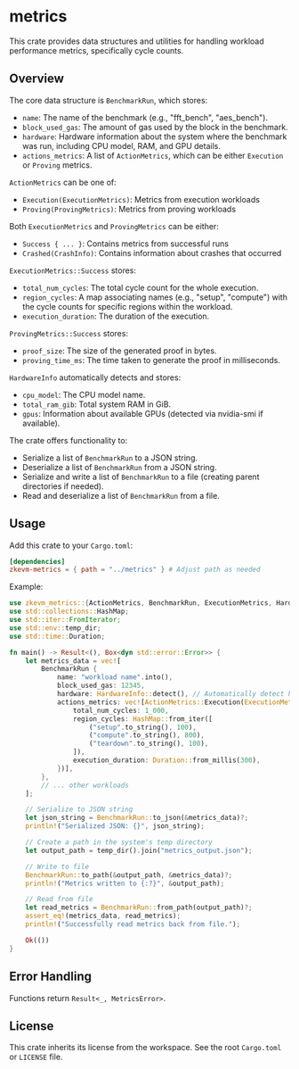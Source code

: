# metrics

This crate provides data structures and utilities for handling workload performance metrics, specifically cycle counts.

## Overview

The core data structure is `BenchmarkRun`, which stores:

- `name`: The name of the benchmark (e.g., "fft_bench", "aes_bench").
- `block_used_gas`: The amount of gas used by the block in the benchmark.
- `hardware`: Hardware information about the system where the benchmark was run, including CPU model, RAM, and GPU details.
- `actions_metrics`: A list of `ActionMetrics`, which can be either `Execution` or `Proving` metrics.

`ActionMetrics` can be one of:
- `Execution(ExecutionMetrics)`: Metrics from execution workloads
- `Proving(ProvingMetrics)`: Metrics from proving workloads

Both `ExecutionMetrics` and `ProvingMetrics` can be either:
- `Success { ... }`: Contains metrics from successful runs
- `Crashed(CrashInfo)`: Contains information about crashes that occurred

`ExecutionMetrics::Success` stores:
- `total_num_cycles`: The total cycle count for the whole execution.
- `region_cycles`: A map associating names (e.g., "setup", "compute") with the cycle counts for specific regions within the workload.
- `execution_duration`: The duration of the execution.

`ProvingMetrics::Success` stores:
- `proof_size`: The size of the generated proof in bytes.
- `proving_time_ms`: The time taken to generate the proof in milliseconds.

`HardwareInfo` automatically detects and stores:
- `cpu_model`: The CPU model name.
- `total_ram_gib`: Total system RAM in GiB.
- `gpus`: Information about available GPUs (detected via nvidia-smi if available).

The crate offers functionality to:

- Serialize a list of `BenchmarkRun` to a JSON string.
- Deserialize a list of `BenchmarkRun` from a JSON string.
- Serialize and write a list of `BenchmarkRun` to a file (creating parent directories if needed).
- Read and deserialize a list of `BenchmarkRun` from a file.

## Usage

Add this crate to your `Cargo.toml`:

```toml
[dependencies]
zkevm-metrics = { path = "../metrics" } # Adjust path as needed
```

Example:

```rust
use zkevm_metrics::{ActionMetrics, BenchmarkRun, ExecutionMetrics, HardwareInfo};
use std::collections::HashMap;
use std::iter::FromIterator;
use std::env::temp_dir;
use std::time::Duration;

fn main() -> Result<(), Box<dyn std::error::Error>> {
    let metrics_data = vec![
        BenchmarkRun {
            name: "workload name".into(),
            block_used_gas: 12345,
            hardware: HardwareInfo::detect(), // Automatically detect hardware
            actions_metrics: vec![ActionMetrics::Execution(ExecutionMetrics::Success {
                total_num_cycles: 1_000,
                region_cycles: HashMap::from_iter([
                    ("setup".to_string(), 100),
                    ("compute".to_string(), 800),
                    ("teardown".to_string(), 100),
                ]),
                execution_duration: Duration::from_millis(300),
            })],
        },
        // ... other workloads
    ];

    // Serialize to JSON string
    let json_string = BenchmarkRun::to_json(&metrics_data)?;
    println!("Serialized JSON: {}", json_string);

    // Create a path in the system's temp directory
    let output_path = temp_dir().join("metrics_output.json");

    // Write to file
    BenchmarkRun::to_path(&output_path, &metrics_data)?;
    println!("Metrics written to {:?}", &output_path);

    // Read from file
    let read_metrics = BenchmarkRun::from_path(output_path)?;
    assert_eq!(metrics_data, read_metrics);
    println!("Successfully read metrics back from file.");

    Ok(())
}
```

## Error Handling

Functions return `Result<_, MetricsError>`.

## License

This crate inherits its license from the workspace. See the root `Cargo.toml` or `LICENSE` file.
